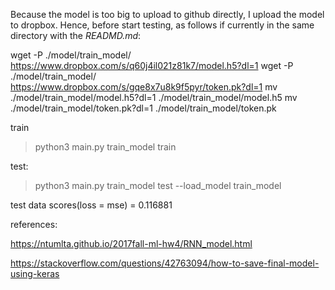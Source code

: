 Because the model is too big to upload to github directly, I upload the model to dropbox. Hence, before start testing, as follows if currently in the same directory with the *READMD.md*:

wget -P ./model/train_model/ https://www.dropbox.com/s/q60j4il021z81k7/model.h5?dl=1
wget -P ./model/train_model/ https://www.dropbox.com/s/gqe8x7u8k9f5pyr/token.pk?dl=1
mv ./model/train_model/model.h5?dl=1 ./model/train_model/model.h5
mv ./model/train_model/token.pk?dl=1 ./model/train_model/token.pk

train

>python3 main.py train_model train

test:

>python3 main.py train_model test --load_model train_model

test data scores(loss = mse) = 0.116881

references:

https://ntumlta.github.io/2017fall-ml-hw4/RNN_model.html

https://stackoverflow.com/questions/42763094/how-to-save-final-model-using-keras